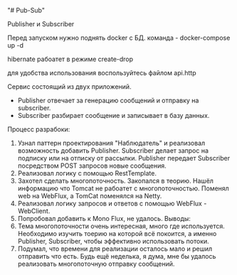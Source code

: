 "# Pub-Sub" 

Publisher и Subscriber

Перед запуском нужно поднять docker с БД.
команда - docker-compose up -d

hibernate рабоатет в режиме create-drop

для удобства использования воспользуйтесь файлом api.http

Сервис состоящий из двух приложений. 
- Publisher отвечает за генерацию сообщений и отправку на subscriber.
- Subscriber разбирает сообщение и записывает в базу данных.

Процесс разрабоки:
1. Узнал паттерн проектирования "Наблюдатель" и реализовал возможность добавить Publisher. Subscriber делает запрос на подписку или на отписку от рассылки. Publisher передает Subscriber посредством POST запросов новые сообщения. 
2. Реализовал логику с помощью RestTemplate.
3. Захотел сделать многопоточность. Закопался в теорию. Нашёл информацию что Tomcat не рабоатет с многопоточностью. Поменял web на WebFlux, а TomCat поменялся на Netty. 
4.  Реализовал логику запросов и ответов с помощью WebFlux - WebClient.
5.  Попробовал добавить к Mono  Flux, не удалось. 
Выводы:
1. Тема многопоточности очень интересная, много где используется. Необходимо изучить тоерию на которой всё покоится, а именно Publisher, Subscriber, чтобы эффективно использовать потоки.
2. Подумал, что времени для реализации осталось мало и решил отправить что есть. Будь ещё неделька, я дума, мне бы удалось реализовать многопоточную отправку сообщений.
